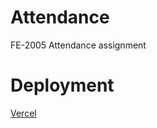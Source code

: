 # Attendance

FE-2005 Attendance assignment

# Deployment

[Vercel](https://attendance-mu-gules.vercel.app/)
